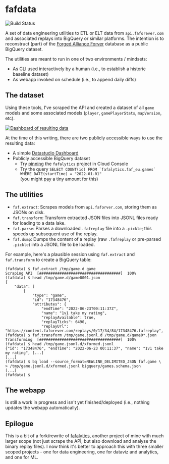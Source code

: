 # fafdata

![Build Status](https://github.com/yaniv-aknin/fafdata/actions/workflows/test.yml/badge.svg?branch=main)

A set of data engineering utilities to ETL or ELT data from `api.faforever.com` and associated replays into BigQuery or similar platforms. The intention is to reconstruct (part) of the [Forged Alliance Forver](http://faforver.com) database as a public BigQuery dataset.

The utilities are meant to run in one of two environments / mindsets:

* As CLI used interactively by a human (i.e., to establish a historic baseline dataset)
* As webapp invoked on schedule (i.e., to append daily diffs)

## The dataset

Using these tools, I've scraped the API and created a dataset of all `game` models and some associated models (`player`, `gamePlayerStats`, `mapVersion`, etc).

[![Dashboard of resulting data](https://user-images.githubusercontent.com/101657/175792157-8cdea1bf-a01e-4a42-afb7-13aeb0b54dbb.png)][Datastudio Dashboard]

At the time of this writing, there are two publicly accessible ways to use the resulting data:

* A simple [Datastudio Dashboard]
* Publicly accessible BigQuery dataset
  * Try [pinning][pinning a project] the `fafalytics` project in Cloud Console
  * Try the query ``SELECT COUNT(id) FROM `fafalytics.faf_eu.games` WHERE DATE(startTime) = "2022-01-01"`` \
    (you might [pay][public query pricing] a tiny amount for this)

[Datastudio Dashboard]: https://datastudio.google.com/reporting/ad26e447-e1fd-4856-b7d0-78447dfcfde7
[pinning a project]: https://cloud.google.com/bigquery/docs/bigquery-web-ui#pinning_adding_a_project
[public query pricing]: https://cloud.google.com/bigquery/public-data#share_a_dataset_with_the_public


## The utilities

* `faf.extract`: Scrapes models from `api.faforver.com`, storing them as JSONs on disk.
* `faf.transform`: Transform extracted JSON files into JSONL files ready for loading to a data lake.
* `faf.parse`: Parses a downloaded `.fafreplay` file into a `.pickle`; this speeds up subsequent use of the replay.
* `faf.dump`: Dumps the content of a replay (raw `.fafreplay` or pre-parsed `.pickle`) into a JSONL file to be loaded.

For example, here's a plausible session using `faf.extract` and `faf.transform` to create a BigQuery table:
```ShellSession
(fafdata) $ faf.extract /tmp/game.d game
Scraping API  [####################################]  100%          
(fafdata) $ head /tmp/game.d/game0001.json 
{
    "data": [
        {
            "type": "game",
            "id": "17348476",
            "attributes": {
                "endTime": "2022-06-23T00:11:37Z",
                "name": "1v1 take my rating",
                "replayAvailable": true,
                "replayTicks": 6490,
                "replayUrl": "https://content.faforever.com/replays/0/17/34/84/17348476.fafreplay",
(fafdata) $ faf.transform /tmp/game.jsonl.d /tmp/game.d/game0*.json
Transforming  [####################################]  100%
(fafdata) $ head /tmp/game.jsonl.d/xformed.jsonl 
{"id": "17348476", "endTime": "2022-06-23 00:11:37", "name": "1v1 take my rating", [...]
[...]
(fafdata) $ bq load --source_format=NEWLINE_DELIMITED_JSON faf.game \
> /tmp/game.jsonl.d/xformed.jsonl bigquery/games.schema.json
[...]
(fafdata) $ 
```
## The webapp

Is still a work in progress and isn't yet finished/deployed (i.e., nothing updates the webapp automatically).

## Epilogue

This is a bit of a fork/rewrite of [fafalytics](https://github.com/yaniv-aknin/fafalytics), another project of mine with much larger scope (not just scrape the API, but also download and analyse the binary replay files). I now think it's better to approach this with three smaller scoped projects - one for data engineering, one for dataviz and analytics, and one for ML.
